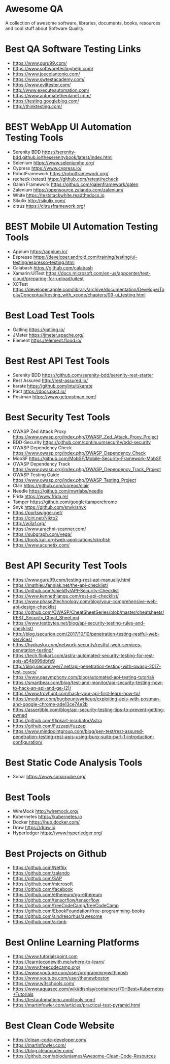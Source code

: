 # Awesome QA

A collection of awesome software, libraries, documents, books, resources and cool stuff about Software Quality.


# Best QA Software Testing Links
-  https://www.guru99.com/  
-  https://www.softwaretestinghelp.com/   
-  https://www.joecolantonio.com/  
-  https://www.swtestacademy.com/  
-  https://www.eviltester.com/  
-  http://www.executeautomation.com/  
-  https://www.automatetheplanet.com/
-  https://testing.googleblog.com/  
-  http://thinktesting.com/  


# BEST WebApp UI Automation Testing Tools 
-  Serenity BDD      https://serenity-bdd.github.io/theserenitybook/latest/index.html
-  Selenium          https://www.seleniumhq.org/ 
-  Cypress           https://www.cypress.io/ 
-  RobotFramework    https://robotframework.org/  
-  recheck (retest)  https://github.com/retest/recheck 
-  Galen Framework   https://github.com/galenframework/galen  
-  Zalenium          https://opensource.zalando.com/zalenium/
-  White             https://teststackwhite.readthedocs.io  
-  Sikulix           http://sikulix.com/
-  citrus            https://citrusframework.org/

# BEST Mobile UI Automation Testing Tools 
-  Appium            https://appium.io/
-  Espresso          https://developer.android.com/training/testing/ui-testing/espresso-testing.html
-  Calabash          https://github.com/calabash
-  Xamarin:UITest    https://docs.microsoft.com/en-us/appcenter/test-cloud/preparing-for-upload/uitest
-  XCTest            https://developer.apple.com/library/archive/documentation/DeveloperTools/Conceptual/testing_with_xcode/chapters/09-ui_testing.html

# Best Load Test Tools
-  Gatling  https://gatling.io/  
-  JMeter   https://jmeter.apache.org/ 
-  Element  https://element.flood.io/  

# Best Rest API Test Tools
-  Serenity BDD      https://github.com/serenity-bdd/serenity-rest-starter
-  Rest Assured      http://rest-assured.io/
-  karate            https://github.com/intuit/karate  
-  Pact              https://docs.pact.io/   
-  Postman           https://www.getpostman.com/  

# Best Security Test Tools
-  OWASP Zed Attack Proxy  https://www.owasp.org/index.php/OWASP_Zed_Attack_Proxy_Project  
- BDD-Security             https://github.com/continuumsecurity/bdd-security
- OWASP Dependency Check   https://www.owasp.org/index.php/OWASP_Dependency_Check  
- MobSF                    https://github.com/MobSF/Mobile-Security-Framework-MobSF  
- OWASP Dependency Track   https://www.owasp.org/index.php/OWASP_Dependency_Track_Project
- OWASP Testing Guide      https://www.owasp.org/index.php/OWASP_Testing_Project  
- Clair                    https://github.com/coreos/clair  
- Needle                   https://github.com/mwrlabs/needle  
- Frida                    https://www.frida.re/  
- Tamper                   https://github.com/google/tamperchrome  
- Snyk                     https://github.com/snyk/snyk
- https://portswigger.net/
- https://cirt.net/Nikto2
- http://w3af.org/
- https://www.arachni-scanner.com/
- https://subgraph.com/vega/
- https://tools.kali.org/web-applications/skipfish
- https://www.acunetix.com/

# Best API Security Test Tools
- https://www.guru99.com/testing-rest-api-manually.html
- https://mathieu.fenniak.net/the-api-checklist/
- https://github.com/shieldfy/API-Security-Checklist
- https://www.kennethlange.com/rest-api-checklist/
- https://www.phase2technology.com/blog/your-comprehensive-web-api-design-checklist
- https://github.com/OWASP/CheatSheetSeries/blob/master/cheatsheets/REST_Security_Cheat_Sheet.md
- https://www.testbytes.net/blog/api-security-testing-rules-and-checklist/
- http://blog.isecurion.com/2017/10/10/penetration-testing-restful-web-services/
- https://hydrasky.com/network-security/restful-web-services-penetation-testing/
- https://tech.flipkart.com/astra-automated-security-testing-for-rest-apis-a54b999dbfe9
- http://blog.securelayer7.net/api-penetration-testing-with-owasp-2017-test-cases/
- https://www.qasymphony.com/blog/automated-api-testing-tutorial/
- https://smartbear.com/blog/test-and-monitor/api-security-testing-how-to-hack-an-api-and-ge-(2)/
- https://www.troyhunt.com/hack-your-api-first-learn-how-to/
- https://medium.com/bugbountywriteup/exploiting-apis-with-postman-and-google-chrome-ade13ce74e2b
- https://assertible.com/blog/api-security-testing-tips-to-prevent-getting-pwned
- https://github.com/flipkart-incubator/Astra
- https://github.com/Fuzzapi/fuzzapi
- https://www.mindpointgroup.com/blog/pen-test/rest-assured-penetration-testing-rest-apis-using-burp-suite-part-1-introduction-configuration/

# Best Static Code Analysis Tools
- Sonar                    https://www.sonarqube.org/  

# Best Tools  
- WireMock                  http://wiremock.org/  
- Kubernetes                https://kubernetes.io
- Docker                    https://hub.docker.com/
- Draw                      https://draw.io
- Hyperledger               https://www.hyperledger.org/
# Best Projects on Github
- https://github.com/Netflix
- https://github.com/zalando
- https://github.com/SAP
- https://github.com/microsoft
- https://github.com/facebook
- https://github.com/ethereum/go-ethereum
- https://github.com/tensorflow/tensorflow
- https://github.com/freeCodeCamp/freeCodeCamp  
- https://github.com/EbookFoundation/free-programming-books
- https://github.com/sindresorhus/awesome
- https://github.com/airbnb
# Best Online Learning Platforms
-  https://www.tutorialspoint.com  
-  https://learntocodewith.me/where-to-learn/  
-  https://www.freecodecamp.org/  
-  https://www.youtube.com/user/programmingwithmosh  
-  https://www.youtube.com/user/thenewboston
-  https://www.w3schools.com/  
-  https://www.aquasec.com/wiki/display/containers/70+Best+Kubernetes+Tutorials
-  https://testautomationu.applitools.com/  
-  https://martinfowler.com/articles/practical-test-pyramid.html


# Best Clean Code Website
- https://clean-code-developer.com/
- https://martinfowler.com/  
- https://blog.cleancoder.com/  
- https://github.com/abiodunjames/Awesome-Clean-Code-Resources



